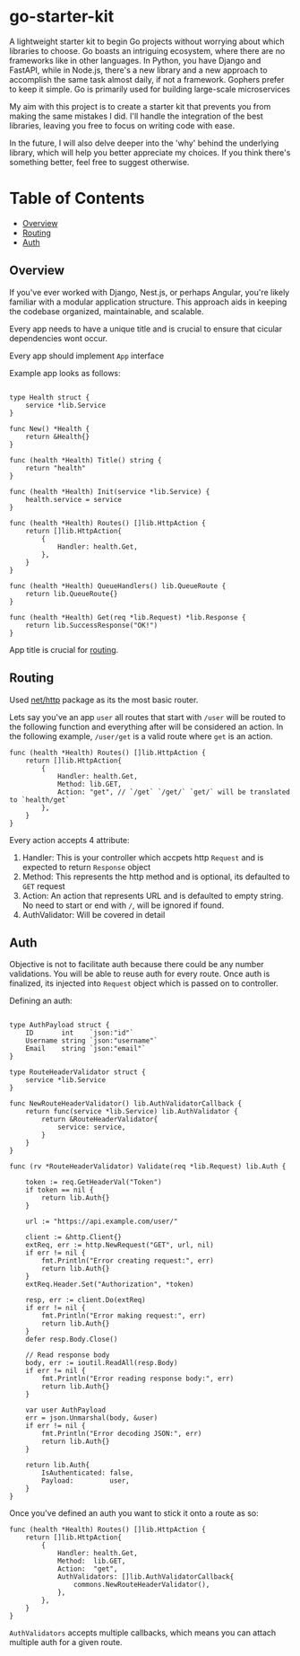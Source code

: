 # go-starter-kit
A lightweight starter kit to begin Go projects without worrying about which libraries to choose. Go boasts an intriguing ecosystem, where there are no frameworks like in other languages. In Python, you have Django and FastAPI, while in Node.js, there's a new library and a new approach to accomplish the same task almost daily, if not a framework. Gophers prefer to keep it simple. Go is primarily used for building large-scale microservices

My aim with this project is to create a starter kit that prevents you from making the same mistakes I did. I'll handle the integration of the best libraries, leaving you free to focus on writing code with ease.


In the future, I will also delve deeper into the 'why' behind the underlying library, which will help you better appreciate my choices. If you think there's something better, feel free to suggest otherwise.


# Table of Contents
- [Overview](#overview)
- [Routing](#routing)
- [Auth](#auth)

## Overview <a name="overview"></a>
If you've ever worked with Django, Nest.js, or perhaps Angular, you're likely familiar with a modular application structure. This approach aids in keeping the codebase organized, maintainable, and scalable.

Every app needs to have a unique title and is crucial to ensure that cicular dependencies wont occur.

Every app should implement `App` interface

Example app looks as follows:
```

type Health struct {
	service *lib.Service
}

func New() *Health {
	return &Health{}
}

func (health *Health) Title() string {
	return "health"
}

func (health *Health) Init(service *lib.Service) {
	health.service = service
}

func (health *Health) Routes() []lib.HttpAction {
	return []lib.HttpAction{
		{
			Handler: health.Get,
		},
	}
}

func (health *Health) QueueHandlers() lib.QueueRoute {
	return lib.QueueRoute{}
}

func (health *Health) Get(req *lib.Request) *lib.Response {
	return lib.SuccessResponse("OK!")
}

```

App title is crucial for [routing](#routing).


## Routing <a name="routing"></a>
Used [net/http](https://pkg.go.dev/net/http) package as its the most basic router. 

Lets say you've an app `user` all routes that start with `/user` will be routed to the following function and everything after will be considered an action. In the following example, `/user/get` is a valid route where `get` is an action.

```
func (health *Health) Routes() []lib.HttpAction {
	return []lib.HttpAction{
		{
			Handler: health.Get,
			Method: lib.GET,
			Action: "get", // `/get` `/get/` `get/` will be translated to `health/get`
		},
	}
}
```

Every action accepts 4 attribute:
1. Handler: This is your controller which accpets http `Request` and is expected to return `Response` object
2. Method: This represents the http method and is optional, its defaulted to `GET` request
3. Action: An action that represents URL and is defaulted to empty string. No need to start or end with `/`, will be ignored if found.
4. AuthValidator: Will be covered in detail


## Auth <a name="auth"></a>
Objective is not to facilitate auth because there could be any number validations. You will be able to reuse auth for every route.
Once auth is finalized, its injected into `Request` object which is passed on to controller.

Defining an auth:
```

type AuthPayload struct {
	ID       int    `json:"id"`
	Username string `json:"username"`
	Email    string `json:"email"`
}

type RouteHeaderValidator struct {
	service *lib.Service
}

func NewRouteHeaderValidator() lib.AuthValidatorCallback {
	return func(service *lib.Service) lib.AuthValidator {
		return &RouteHeaderValidator{
			service: service,
		}
	}
}

func (rv *RouteHeaderValidator) Validate(req *lib.Request) lib.Auth {

	token := req.GetHeaderVal("Token")
	if token == nil {
		return lib.Auth{}
	}

	url := "https://api.example.com/user/"

	client := &http.Client{}
	extReq, err := http.NewRequest("GET", url, nil)
	if err != nil {
		fmt.Println("Error creating request:", err)
		return lib.Auth{}
	}
	extReq.Header.Set("Authorization", *token)

	resp, err := client.Do(extReq)
	if err != nil {
		fmt.Println("Error making request:", err)
		return lib.Auth{}
	}
	defer resp.Body.Close()

	// Read response body
	body, err := ioutil.ReadAll(resp.Body)
	if err != nil {
		fmt.Println("Error reading response body:", err)
		return lib.Auth{}
	}

	var user AuthPayload
	err = json.Unmarshal(body, &user)
	if err != nil {
		fmt.Println("Error decoding JSON:", err)
		return lib.Auth{}
	}

	return lib.Auth{
		IsAuthenticated: false,
		Payload:         user,
	}
}

```

Once you've defined an auth you want to stick it onto a route as so:


```
func (health *Health) Routes() []lib.HttpAction {
	return []lib.HttpAction{
		{
			Handler: health.Get,
			Method:  lib.GET,
			Action:  "get",
			AuthValidators: []lib.AuthValidatorCallback{
				commons.NewRouteHeaderValidator(),
			},
		},
	}
}
```

`AuthValidators` accepts multiple callbacks, which means you can attach multiple auth for a given route.


